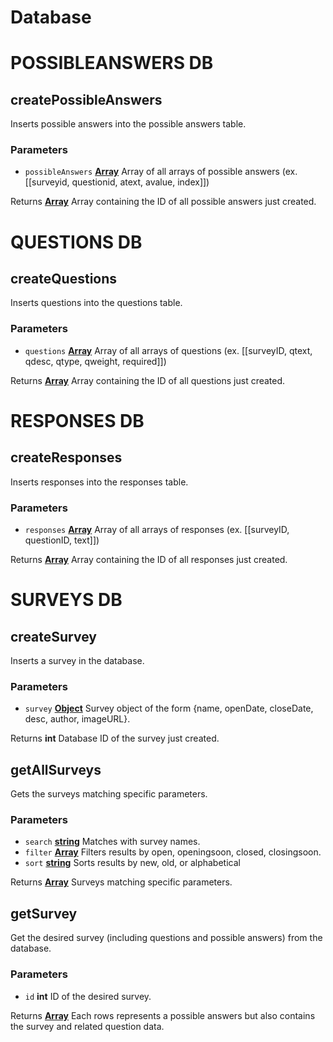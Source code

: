 # Database
# POSSIBLEANSWERS DB 
<!-- Generated by documentation.js. Update this documentation by updating the source code. -->

## createPossibleAnswers

Inserts possible answers into the possible answers table.

### Parameters

-   `possibleAnswers` **[Array][1]** Array of all arrays of possible answers (ex. \[[surveyid, questionid, atext, avalue, index]])

Returns **[Array][1]** Array containing the ID of all possible answers just created.

[1]: https://developer.mozilla.org/docs/Web/JavaScript/Reference/Global_Objects/Array


# QUESTIONS DB 
<!-- Generated by documentation.js. Update this documentation by updating the source code. -->

## createQuestions

Inserts questions into the questions table.

### Parameters

-   `questions` **[Array][1]** Array of all arrays of questions (ex. \[[surveyID, qtext, qdesc, qtype, qweight, required]])

Returns **[Array][1]** Array containing the ID of all questions just created.

[1]: https://developer.mozilla.org/docs/Web/JavaScript/Reference/Global_Objects/Array


# RESPONSES DB 
<!-- Generated by documentation.js. Update this documentation by updating the source code. -->

## createResponses

Inserts responses into the responses table.

### Parameters

-   `responses` **[Array][1]** Array of all arrays of responses (ex. \[[surveyID, questionID, text]])

Returns **[Array][1]** Array containing the ID of all responses just created.

[1]: https://developer.mozilla.org/docs/Web/JavaScript/Reference/Global_Objects/Array


# SURVEYS DB 
<!-- Generated by documentation.js. Update this documentation by updating the source code. -->

## createSurvey

Inserts a survey in the database.

### Parameters

-   `survey` **[Object][1]** Survey object of the form {name, openDate, closeDate, desc, author, imageURL}.

Returns **int** Database ID of the survey just created.

## getAllSurveys

Gets the surveys matching specific parameters.

### Parameters

-   `search` **[string][2]** Matches with survey names.
-   `filter` **[Array][3]** Filters results by open, openingsoon, closed, closingsoon.
-   `sort` **[string][2]** Sorts results by new, old, or alphabetical

Returns **[Array][3]** Surveys matching specific parameters.

## getSurvey

Get the desired survey (including questions and possible answers) from the database.

### Parameters

-   `id` **int** ID of the desired survey.

Returns **[Array][3]** Each rows represents a possible answers but also contains the survey and related question data.

[1]: https://developer.mozilla.org/docs/Web/JavaScript/Reference/Global_Objects/Object

[2]: https://developer.mozilla.org/docs/Web/JavaScript/Reference/Global_Objects/String

[3]: https://developer.mozilla.org/docs/Web/JavaScript/Reference/Global_Objects/Array

